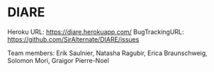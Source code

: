 # DIARE

Heroku URL: https://diare.herokuapp.com/
BugTrackingURL: https://github.com/SirAlternate/DIARE/issues

Team members:
Erik Saulnier,
Natasha Ragubir,
Erica Braunschweig,
Solomon Mori,
Graigor Pierre-Noel
